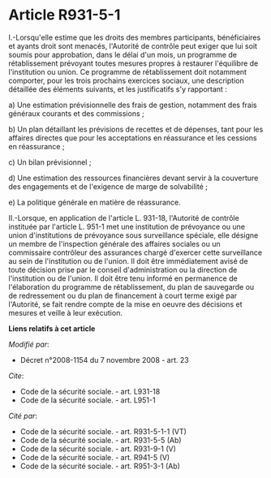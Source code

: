 # Article R931-5-1

I.-Lorsqu'elle estime que les droits des membres participants, bénéficiaires et ayants droit sont menacés, l'Autorité de
contrôle peut exiger que lui soit soumis pour approbation, dans le délai d'un mois, un programme de rétablissement prévoyant
toutes mesures propres à restaurer l'équilibre de l'institution ou union. Ce programme de rétablissement doit notamment
comporter, pour les trois prochains exercices sociaux, une description détaillée des éléments suivants, et les justificatifs
s'y rapportant : 

a) Une estimation prévisionnelle des frais de gestion, notamment des frais généraux courants et des commissions ; 

b) Un plan détaillant les prévisions de recettes et de dépenses, tant pour les affaires directes que pour les acceptations en
réassurance et les cessions en réassurance ; 

c) Un bilan prévisionnel ; 

d) Une estimation des ressources financières devant servir à la couverture des engagements et de l'exigence de marge de
solvabilité ; 

e) La politique générale en matière de réassurance. 

II.-Lorsque, en application de l'article L. 931-18, l'Autorité de contrôle instituée par l'article L. 951-1 met une
institution de prévoyance ou une union d'institutions de prévoyance sous surveillance spéciale, elle désigne un membre de
l'inspection générale des affaires sociales ou un commissaire contrôleur des assurances chargé d'exercer cette surveillance
au sein de l'institution ou de l'union. Il doit être immédiatement avisé de toute décision prise par le conseil
d'administration ou la direction de l'institution ou de l'union. Il doit être tenu informé en permanence de l'élaboration du
programme de rétablissement, du plan de sauvegarde ou de redressement ou du plan de financement à court terme exigé par
l'Autorité, se fait rendre compte de la mise en oeuvre des décisions et mesures et veille à leur exécution.

**Liens relatifs à cet article**

_Modifié par_:

  - Décret n°2008-1154 du 7 novembre 2008 - art. 23

_Cite_:

  - Code de la sécurité sociale. - art. L931-18
  - Code de la sécurité sociale. - art. L951-1

_Cité par_:

  - Code de la sécurité sociale. - art. R931-5-1-1 (VT)
  - Code de la sécurité sociale. - art. R931-5-5 (Ab)
  - Code de la sécurité sociale. - art. R931-9-1 (V)
  - Code de la sécurité sociale. - art. R941-5 (V)
  - Code de la sécurité sociale. - art. R951-3-1 (Ab)
